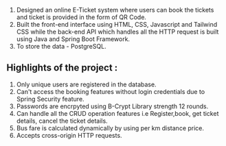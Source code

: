 1. Designed an online E-Ticket system where users can book the tickets and ticket is provided in the form of QR Code.
2. Built the front-end interface using HTML, CSS, Javascript and Tailwind CSS while the back-end API which handles all the HTTP request is built using Java and Spring Boot Framework.
3. To store the data - PostgreSQL.


Highlights of the project :
--------------------------------
1. Only unique users are registered in the database.
2. Can't access the booking features without login credentials due to Spring Security feature.
3. Passwords are encrpyted using B-Crypt Library strength 12 rounds.
4. Can handle all the CRUD operation features i.e Register,book, get ticket details, cancel the ticket details.
5. Bus fare is calculated dynamically by using per km distance price.
6. Accepts cross-origin HTTP requests.

